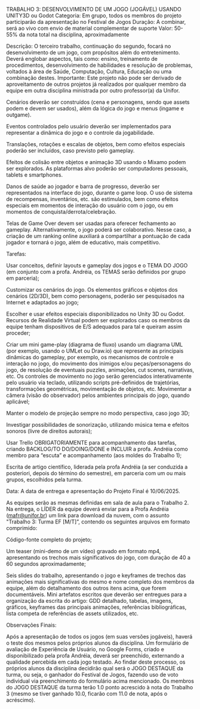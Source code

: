 
TRABALHO 3: DESENVOLVIMENTO DE UM JOGO (JOGÁVEL) USANDO UNITY3D ou Godot
Categoria: Em grupo, todos os membros do projeto participarão da apresentação no Festival de Jogos
Duração: A combinar, será ao vivo com envio de material complementar de suporte
Valor: 50-55% da nota total na disciplina, aproximadamente

Descrição: O terceiro trabalho, continuação do segundo, focará no desenvolvimento de um jogo, com propósitos além do entretenimento. Deverá englobar aspectos, tais como: ensino, treinamento de procedimentos, desenvolvimento de habilidades e resolução de problemas, voltados à área de Saúde, Computação, Cultura, Educação ou uma combinação destes. Importante: Este projeto não pode ser derivado de aproveitamento de outros projetos já realizados por qualquer membro da equipe em outra disciplina ministrada por outro professor(a) da Unifor. 

Cenários deverão ser construídos (cena e personagens, sendo que assets podem e devem ser usados), além da lógica do jogo e menus (ingame e outgame). 

Eventos controlados pelo usuário deverão ser implementados para representar a dinâmica do jogo e o controle da jogabilidade. 

Translações, rotações e escalas de objetos, bem como efeitos especiais poderão ser incluídos, caso previsto pelo gameplay. 

Efeitos de colisão entre objetos e animação 3D usando o Mixamo podem ser explorados. As plataformas alvo poderão ser computadores pessoais, tablets e smartphones. 

Danos de saúde ao jogador e barra de progresso, deverão ser representados na interface do jogo, durante o game loop. O uso de sistema de recompensas, inventários, etc. são estimulados, bem como efeitos especiais em momentos de interação do usuário com o jogo, ou em momentos de conquista/derrota/celebração. 

Telas de Game Over devem ser usadas para oferecer fechamento ao gameplay. Alternativamente, o jogo poderá ser colaborativo. Nesse caso, a criação de um ranking online auxiliará a compartilhar a pontuação de cada jogador e tornará o jogo, além de educativo, mais competitivo.

Tarefas:

Usar conceitos, definir layouts e gameplay dos jogos e o TEMA DO JOGO (em conjunto com a profa. Andréia, os TEMAS serão definidos por grupo em parceria);

Customizar os cenários do jogo. Os elementos gráficos e objetos dos cenários (2D/3D), bem como personagens, poderão ser pesquisados na Internet e adaptados ao jogo;

Escolher e usar efeitos especiais disponibilizados no Unity 3D ou Godot. Recursos de Realidade Virtual podem ser explorados caso os membros da equipe tenham dispositivos de E/S adequados para tal e queiram assim proceder;

Criar um mini game-play (diagrama de fluxo) usando um diagrama UML (por exemplo, usando o UMLet ou Draw.io) que represente as principais dinâmicas do gameplay, por exemplo, os mecanismos de controle e interação no jogo, do movimento dos inimigos e/ou peças/personagens do jogo, de resolução de eventuais puzzles, animações, cut scenes, narrativas, etc.
Os controles de movimento no jogo serão gerenciados interativamente pelo usuário via teclado, utilizando scripts pré-definidos de trajetórias, transformações geométricas, movimentação de objetos, etc.
Movimentar a câmera (visão do observador) pelos ambientes principais do jogo, quando aplicável; 

Manter o modelo de projeção sempre no modo perspectiva, caso jogo 3D;

Investigar possibilidades de sonorização, utilizando música tema e efeitos sonoros (livre de direitos autorais); 

Usar Trello OBRIGATORIAMENTE para acompanhamento das tarefas, criando BACKLOG/TO DO/DOING/DONE e INCLUIR a profa. Andréia como membro para “escuta” e acompanhamento (aos moldes do Trabalho 1); 

Escrita de artigo científico, liderada pela profa Andréia (a ser conduzida a posteriori, depois do término do semestre), em parceria com um ou mais grupos, escolhidos pela turma.

Data: A data de entrega e apresentação do Projeto Final é 10/06/2025.

As equipes serão as mesmas definidas em sala de aula para o Trabalho 2. Na entrega, o LÍDER da equipe deverá enviar para a Profa Andréia (mafr@unifor.br) um link para download da nuvem, com o assunto "Trabalho 3: Turma EF [M/T]”, contendo os seguintes arquivos em formato comprimido:

Código-fonte completo do projeto;

Um teaser (mini-demo de um vídeo) gravado em formato mp4, apresentando os trechos mais significativos do jogo, com duração de 40 a 60 segundos aproximadamente;

Seis slides do trabalho, apresentando o jogo e keyframes de trechos das animações mais significativas do mesmo e nome completo dos membros da equipe, além do detalhamento dos outros itens acima, que forem documentáveis.
Mini artefatos escritos que deverão ser entregues para a organização da escrita do artigo: GDD detalhado, tabelas, imagens, gráficos, keyframes das principais animações, referências bibliográficas, lista competa de referências de assets utilizados, etc.


Observações Finais:

Após a apresentação de todos os jogos (em suas versões jogáveis), haverá o teste dos mesmos pelos próprios alunos da disciplina. Um formulário de avaliação de Experiência de Usuário, no Google Forms, criado e disponibilizado pela profa Andréia, deverá ser preenchido, externando a qualidade percebida em cada jogo testado.
Ao findar deste processo, os próprios alunos da disciplina decidirão qual será o JOGO DESTAQUE da turma, ou seja, o ganhador do Festival de Jogos, fazendo uso de voto individual via preenchimento do formulário acima mencionado.
Os membros do JOGO DESTAQUE da turma terão 1.0 ponto acrescido à nota do Trabalho 3 (mesmo se tiver ganhado 10.0, ficarão com 11.0 de nota, após o acréscimo).